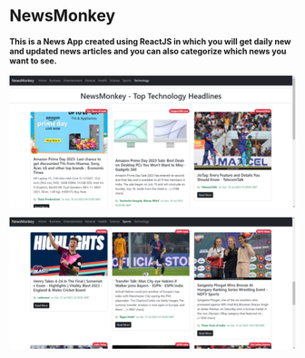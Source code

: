 # NewsMonkey

#### This is a News App created using ReactJS in which you will get daily new and updated news articles and you can also categorize which news you want to see.

![Alt text](image.png)

![Alt text](image-1.png)